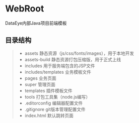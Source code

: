# WebRoot

DataEye内部Java项目前端模板

## 目录结构

> * assets 静态资源（js/css/fonts/images），用于本地开发
> * assets-build 静态资源打包压缩版，用于正式上线
> * includes 用于服务端包含的JSP文件
> * includes/templates 业务模板文件
> * pages 业务页面
> * super 管理页面
> * templates 插件模板文件
> * tools 打包工具集（node.js编写）
> * .editorconfig 编辑器配置文件
> * .gitignore git版本管理配置文件
> * index.html 默认跳转页面
